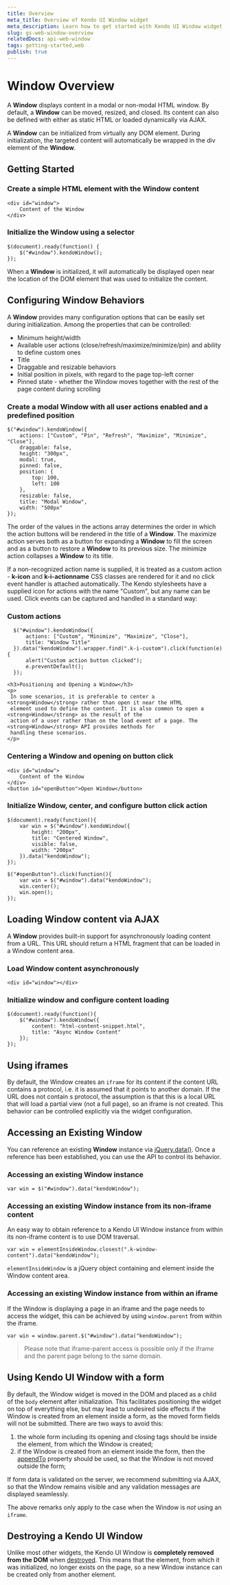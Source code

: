 ```yaml
---
title: Overview
meta_title: Overview of Kendo UI Window widget
meta_description: Learn how to get started with Kendo UI Window widget, load content via Ajax, access an existing window.
slug: gs-web-window-overview
relatedDocs: api-web-window
tags: getting-started,web
publish: true
---
```


# Window Overview

A **Window** displays content in a modal or non-modal HTML window. By default, a
**Window** can be moved, resized, and closed. Its content can also be defined with either as
static HTML or loaded dynamically via AJAX.

A **Window** can be initialized from virtually any DOM element. During initialization, the
targeted content will automatically be wrapped in the div element of the **Window**.


## Getting Started

### Create a simple HTML element with the Window content

    <div id="window">
        Content of the Window
    </div>

### Initialize the Window using a selector

    $(document).ready(function() {
        $("#window").kendoWindow();
    });

When a **Window** is initialized, it will automatically be displayed open near the location of the
DOM element that was used to initialize the content.


## Configuring Window Behaviors


A **Window** provides many configuration options that can be easily set during initialization.
Among the properties that can be controlled:


*   Minimum height/width
*   Available user actions (close/refresh/maximize/minimize/pin) and ability to define custom ones
*   Title
*   Draggable and resizable behaviors
*	Initial position in pixels, with regard to the page top-left corner
*	Pinned state - whether the Window moves together with the rest of the page content during scrolling

### Create a modal Window with all user actions enabled and a predefined position

    $("#window").kendoWindow({
        actions: ["Custom", "Pin", "Refresh", "Maximize", "Minimize", "Close"],
        draggable: false,
        height: "300px",
        modal: true,
		pinned: false,
		position: {
			top: 100,
			left: 100
		},
        resizable: false,
        title: "Modal Window",
        width: "500px"
    });

The order of the values in the actions array determines the order in which the action buttons will be rendered
in the title of a **Window**. The maximize action serves both as a button for expanding a
**Window** to fill the screen and as a button to restore a **Window** to its previous
size. The minimize action collapses a **Window** to its title.


If a non-recognized action name is supplied, it is treated as a custom action - **k-icon** and **k-i-actionname**
CSS classes are rendered for it and no click event handler is attached automatically. The Kendo stylesheets have a supplied icon for
actions with the name "Custom", but any name can be used. Click events can be captured and handled in a standard way:

### Custom actions

      $("#window").kendoWindow({
          actions: ["Custom", "Minimize", "Maximize", "Close"],
          title: "Window Title"
      }).data("kendoWindow").wrapper.find(".k-i-custom").click(function(e) {
          alert("Custom action button clicked");
          e.preventDefault();
      });

    <h3>Positioning and Opening a Window</h3>
    <p>
     In some scenarios, it is preferable to center a <strong>Window</strong> rather than open it near the HTML
     element used to define the content. It is also common to open a <strong>Window</strong> as the result of the
     action of a user rather than on the load event of a page. The <strong>Window</strong> API provides methods for
     handling these scenarios.
    </p>

### Centering a Window and opening on button click

    <div id="window">
        Content of the Window
    </div>
    <button id="openButton">Open Window</button>

### Initialize Window, center, and configure button click action

    $(document).ready(function(){
        var win = $("#window").kendoWindow({
            height: "200px",
            title: "Centered Window",
            visible: false,
            width: "200px"
        }).data("kendoWindow");
    });

    $("#openButton").click(function(){
        var win = $("#window").data("kendoWindow");
        win.center();
        win.open();
    });

## Loading Window content via AJAX

A **Window** provides built-in support for asynchronously loading content from a URL. This URL
should return a HTML fragment that can be loaded in a Window content area.

### Load Window content asynchronously

    <div id="window"></div>

### Initialize window and configure content loading

    $(document).ready(function(){
        $("#window").kendoWindow({
            content: "html-content-snippet.html",
            title: "Async Window Content"
        });
    });

## Using iframes

By default, the Window creates an `iframe` for its content if the content URL contains a protocol, i.e. it is assumed that it points to another domain.
If the URL does not contain s protocol, the assumption is that this is a local URL that will load a partial view (not a full page), so an iframe is not created.
This behavior can be controlled explicitly via the widget configuration.
	
## Accessing an Existing Window

You can reference an existing **Window** instance via
[jQuery.data()](http://api.jquery.com/jQuery.data/). Once a reference has been established, you can
use the API to control its behavior.

### Accessing an existing Window instance

    var win = $("#window").data("kendoWindow");

### Accessing an existing Window instance from its non-iframe content

An easy way to obtain reference to a Kendo UI Window instance from within its non-iframe content is to use DOM traversal.

    var win = elementInsideWindow.closest(".k-window-content").data("kendoWindow");

`elementInsideWindow` is a jQuery object containing and element inside the Window content area.

### Accessing an existing Window instance from within an iframe

If the Window is displaying a page in an iframe and the page needs to access the widget, this can be achieved by using `window.parent` from within the iframe.

    var win = window.parent.$("#window").data("kendoWindow");

> Please note that iframe-parent access is possible only if the iframe and the parent page belong to the same domain.
	
## Using Kendo UI Window with a form

By default, the Window widget is moved in the DOM and placed as a child of the `body` element after initialization. This facilitates positioning the widget on top of everything else,
but may lead to undesired side effects if the Window is created from an element inside a form, as the moved form fields will not be submitted. There are two ways to avoid this:

1. the whole form including its opening and closing tags should be inside the element, from which the Window is created;
1. if the Window is created from an element inside the form, then the [appendTo](http://docs.kendoui.com/api/web/window#configuration-appendTo) property should be used, so that the Window is not moved outside the form;

If form data is validated on the server, we recommend submitting via AJAX, so that the Window remains visible and any validation messages are displayed seamlessly.

The above remarks only apply to the case when the Window is *not* using an `iframe`.

## Destroying a Kendo UI Window

Unlike most other widgets, the Kendo UI Window is **completely removed from the DOM** when [destroyed](/getting-started/widgets#destroying-kendo-ui-widgets).
This means that the element, from which it was initialized, no longer exists on the page, so a new Window instance can be created only from another element.